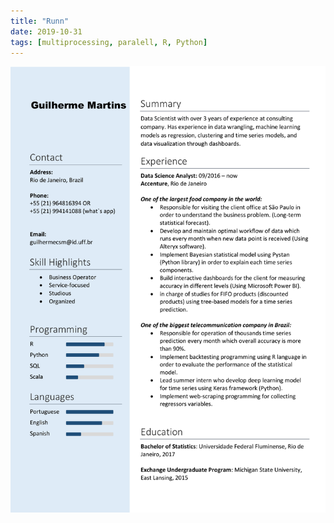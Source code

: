 ```yaml
---
title: "Runn"
date: 2019-10-31
tags: [multiprocessing, paralell, R, Python]
---
```



<img src="/image/resume.pdf" alt="Smiley face">
